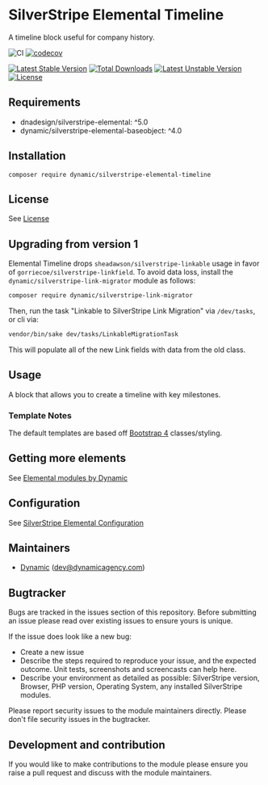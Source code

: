 # SilverStripe Elemental Timeline

A timeline block useful for company history.

![CI](https://github.com/dynamic/silverstripe-elemental-timeline/workflows/CI/badge.svg)
[![codecov](https://codecov.io/gh/dynamic/silverstripe-elemental-timeline/branch/master/graph/badge.svg)](https://codecov.io/gh/dynamic/silverstripe-elemental-timeline)

[![Latest Stable Version](https://poser.pugx.org/dynamic/silverstripe-elemental-timeline/v/stable)](https://packagist.org/packages/dynamic/silverstripe-elemental-timeline)
[![Total Downloads](https://poser.pugx.org/dynamic/silverstripe-elemental-timeline/downloads)](https://packagist.org/packages/dynamic/silverstripe-elemental-timeline)
[![Latest Unstable Version](https://poser.pugx.org/dynamic/silverstripe-elemental-timeline/v/unstable)](https://packagist.org/packages/dynamic/silverstripe-elemental-timeline)
[![License](https://poser.pugx.org/dynamic/silverstripe-elemental-timeline/license)](https://packagist.org/packages/dynamic/silverstripe-elemental-timeline)


## Requirements

* dnadesign/silverstripe-elemental: ^5.0
* dynamic/silverstripe-elemental-baseobject: ^4.0

## Installation

```
composer require dynamic/silverstripe-elemental-timeline
```

## License
See [License](license.md)

## Upgrading from version 1

Elemental Timeline drops `sheadawson/silverstripe-linkable` usage in favor of `gorriecoe/silverstripe-linkfield`. To avoid data loss, install the `dynamic/silverstripe-link-migrator` module as follows:

```markdown
composer require dynamic/silverstripe-link-migrator
```

Then, run the task "Linkable to SilverStripe Link Migration" via `/dev/tasks`, or cli via:
```markdown
vendor/bin/sake dev/tasks/LinkableMigrationTask
```

This will populate all of the new Link fields with data from the old class.

## Usage

A block that allows you to create a timeline with key milestones.

### Template Notes

The default templates are based off [Bootstrap 4](https://getbootstrap.com/) classes/styling.

## Getting more elements

See [Elemental modules by Dynamic](https://github.com/orgs/dynamic/repositories?q=elemental&type=all&language=&sort=)

## Configuration

See [SilverStripe Elemental Configuration](https://github.com/dnadesign/silverstripe-elemental#configuration)

## Maintainers
 *  [Dynamic](https://www.dynamicagency.com) (<dev@dynamicagency.com>)

## Bugtracker
Bugs are tracked in the issues section of this repository. Before submitting an issue please read over
existing issues to ensure yours is unique.

If the issue does look like a new bug:

 - Create a new issue
 - Describe the steps required to reproduce your issue, and the expected outcome. Unit tests, screenshots
 and screencasts can help here.
 - Describe your environment as detailed as possible: SilverStripe version, Browser, PHP version,
 Operating System, any installed SilverStripe modules.

Please report security issues to the module maintainers directly. Please don't file security issues in the bugtracker.

## Development and contribution
If you would like to make contributions to the module please ensure you raise a pull request and discuss with the module maintainers.
